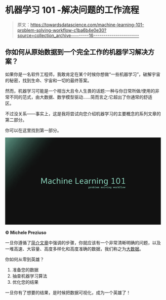# 机器学习 101 -解决问题的工作流程

> 原文：<https://towardsdatascience.com/machine-learning-101-problem-solving-workflow-c1ba6b4e0e30?source=collection_archive---------16----------------------->

## 你如何从原始数据到一个完全工作的机器学习解决方案？

如果你是一名软件工程师，我敢肯定在某个时候你想做“一些机器学习”，破解宇宙的秘密，找到生命、宇宙和一切的最终答案。

然而，机器学习可能是一个相当大且令人生畏的话题:一种与你日常所做/使用的非常不同的范式，由大数据、数学模型驱动……简而言之:它超出了你通常的舒适区。

不过没关系——事实上，这是我将尝试向您介绍机器学习的主要概念的系列文章的第二部分。

你可以在这里找到第一部分。

![](img/564bb67d2261c1bad6a062ed74ecf03d.png)

**© Michele Preziuso**

一旦你遵循了[简介文章](https://medium.com/@mpreziuso/machine-learning-101-part-1-an-introduction-494cb654d50b)中强调的步骤，你就应该有一个非常清晰明确的问题，以及一堆高速、大容量、高度多样化和高度准确的数据，我们称之为[大数据](https://medium.com/@mpreziuso/machine-learning-101-part-1-an-introduction-494cb654d50b)。

你如何从零到英雄？

1.  准备您的数据
2.  抽查机器学习算法
3.  优化您的结果

一旦你有了想要的结果，是时候把数据可视化，成为一个英雄了！